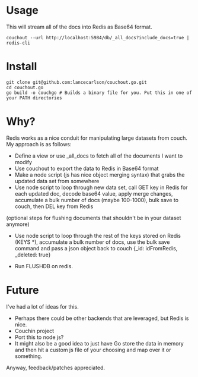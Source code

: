 # Usage

This will stream all of the docs into Redis as Base64 format.

```
couchout --url http://localhost:5984/db/_all_docs?include_docs=true | redis-cli
```

# Install

```
git clone git@github.com:lancecarlson/couchout.go.git
cd couchout.go
go build -o couchgo # Builds a binary file for you. Put this in one of your PATH directories
```

# Why?

Redis works as a nice conduit for manipulating large datasets from couch. My approach is as follows:

* Define a view or use _all_docs to fetch all of the documents I want to modify
* Use couchout to export the data to Redis in Base64 format
* Make a node script (js has nice object merging syntax) that grabs the updated data set from somewhere
* Use node script to loop through new data set, call GET key in Redis for each updated doc, decode base64 value, apply merge changes, accumulate a bulk number of docs (maybe 100-1000), bulk save to couch, then DEL key from Redis

(optional steps for flushing documents that shouldn't be in your dataset anymore)

* Use node script to loop through the rest of the keys stored on Redis (KEYS *), accumulate a bulk number of docs, use the bulk save command and pass a json object back to couch {_id: idFromRedis, _deleted: true}

* Run FLUSHDB on redis.

# Future

I've had a lot of ideas for this. 

* Perhaps there could be other backends that are leveraged, but Redis is nice. 
* Couchin project 
* Port this to node js? 
* It might also be a good idea to just have Go store the data in memory and then hit a custom js file of your choosing and map over it or something. 

Anyway, feedback/patches appreciated.
